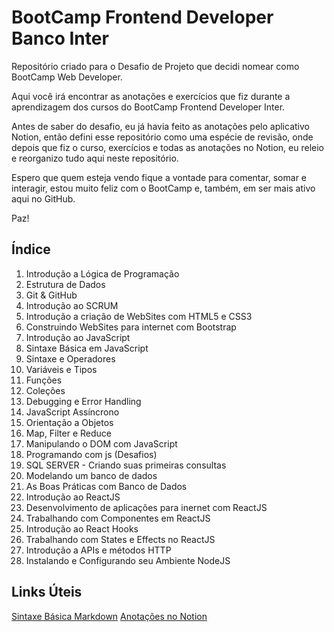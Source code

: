 # BootCamp Frontend Developer Banco Inter
Repositório criado para o Desafio de Projeto que decidi nomear como BootCamp Web Developer.

Aqui você irá encontrar as anotações e exercícios que fiz durante a aprendizagem dos cursos do BootCamp Frontend Developer Inter.

Antes de saber do desafio, eu já havia feito as anotações pelo aplicativo Notion, então defini esse repositório como uma espécie de revisão, onde depois que fiz o curso, exercícios e todas as anotações no Notion, eu releio e reorganizo tudo aqui neste repositório.

Espero que quem esteja vendo fique a vontade para comentar, somar e interagir, estou muito feliz com o BootCamp e, também, em ser mais ativo aqui no GitHub.

Paz!

## Índice

1. Introdução a Lógica de Programação
2. Estrutura de Dados
3. Git & GitHub
4. Introdução ao SCRUM
5. Introdução a criação de WebSites com HTML5 e CSS3
6. Construindo WebSites para internet com Bootstrap
7. Introdução ao JavaScript
8. Sintaxe Básica em JavaScript
9. Sintaxe e Operadores
10. Variáveis e Tipos
11. Funções
12. Coleções
13. Debugging e Error Handling
14. JavaScript Assíncrono
15. Orientação a Objetos
16. Map, Filter e Reduce
17. Manipulando o DOM com JavaScript
18. Programando com js (Desafios)
19. SQL SERVER - Criando suas primeiras consultas
20. Modelando um banco de dados
21. As Boas Práticas com Banco de Dados
22. Introdução ao ReactJS
23. Desenvolvimento de aplicações para inernet com ReactJS
24. Trabalhando com Componentes em ReactJS
25. Introdução ao React Hooks
26. Trabalhando com States e Effects no ReactJS
27. Introdução a APIs e métodos HTTP
28. Instalando e Configurando seu Ambiente NodeJS
## Links Úteis
[Sintaxe Básica Markdown](https://www.markdownguide.org/basic-syntax/)
[Anotações no Notion](https://talented-verdict-0f7.notion.site/BootCamp-WebDeveloper-Banco-Inter-a7ce07d9355a482c957533b12d274884)